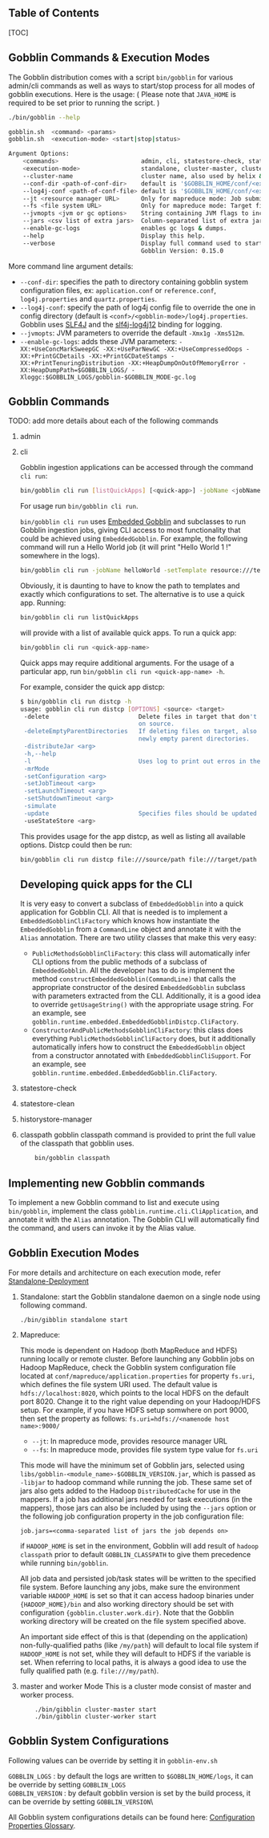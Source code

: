 Table of Contents
----------------

[TOC]

Gobblin Commands & Execution Modes
-----------

The Gobblin distribution comes with a script `bin/gobblin` for various admin/cli commands as well as ways to start/stop process for all modes of gobblin executions.
Here is the usage:  ( Please note that `JAVA_HOME` is required to be set prior to running the script. )

```bash
./bin/gobblin --help

gobblin.sh  <command> <params>
gobblin.sh  <execution-mode> <start|stop|status>

Argument Options:
    <commands>                       admin, cli, statestore-check, statestore-clean, historystore-manager, classpath
    <execution-mode>                 standalone, cluster-master, cluster-worker, aws, yarn, mapreduce, service.
    --cluster-name                   cluster name, also used by helix & other services. ( default: gobblin_cluster).
    --conf-dir <path-of-conf-dir>    default is '$GOBBLIN_HOME/conf/<exe-mode-name>'.
    --log4j-conf <path-of-conf-file> default is '$GOBBLIN_HOME/conf/<exe-mode-name>/log4j.properties'.
    --jt <resource manager URL>      Only for mapreduce mode: Job submission URL, if not set, taken from ${HADOOP_HOME}/conf.
    --fs <file system URL>           Only for mapreduce mode: Target file system, if not set, taken from ${HADOOP_HOME}/conf.
    --jvmopts <jvm or gc options>    String containing JVM flags to include, in addition to "-Xmx1g -Xms512m".
    --jars <csv list of extra jars>  Column-separated list of extra jars to put on the CLASSPATH.
    --enable-gc-logs                 enables gc logs & dumps.
    --help                           Display this help.
    --verbose                        Display full command used to start the process.
                                     Gobblin Version: 0.15.0
```

More command line argument details:
* `--conf-dir`: specifies the path to directory containing gobblin system configuration files, ex: `application.conf` or `reference.conf`, `log4j.properties` and `quartz.properties`.
* `--log4j-conf`: specify the path of log4j config file to override the one in config directory (default is `<conf>/<gobblin-mode>/log4j.properties`. Gobblin uses [SLF4J](http://www.slf4j.org/) and the [slf4j-log4j12](http://mvnrepository.com/artifact/org.slf4j/slf4j-log4j12) binding for logging.
* `--jvmopts`: JVM parameters to override the default `-Xmx1g -Xms512m`.
* `--enable-gc-logs`: adds these JVM parameters:  ``` -XX:+UseConcMarkSweepGC -XX:+UseParNewGC -XX:+UseCompressedOops -XX:+PrintGCDetails -XX:+PrintGCDateStamps -XX:+PrintTenuringDistribution -XX:+HeapDumpOnOutOfMemoryError -XX:HeapDumpPath=$GOBBLIN_LOGS/ -Xloggc:$GOBBLIN_LOGS/gobblin-$GOBBLIN_MODE-gc.log ```

Gobblin Commands
-------------------
TODO: add more details about each of the following commands
1. admin
2. cli

    Gobblin ingestion applications can be accessed through the command `cli run`:
    ```bash
    bin/gobblin cli run [listQuickApps] [<quick-app>] -jobName <jobName> [OPTIONS]
    ```
    For usage run `bin/gobblin cli run`.
    
    `bin/gobblin cli run` uses [Embedded Gobblin](Gobblin-as-a-Library.md) and subclasses to run Gobblin ingestion jobs, giving CLI access to most functionality that could be achieved using `EmbeddedGobblin`. For example, the following command will run a Hello World job (it will print "Hello World 1 !" somewhere in the logs).
    ```bash
    bin/gobblin cli run -jobName helloWorld -setTemplate resource:///templates/hello-world.template
    ```
    
    Obviously, it is daunting to have to know the path to templates and exactly which configurations to set. The alternative is to use a quick app. Running:
    ```bash
    bin/gobblin cli run listQuickApps
    ```
    will provide with a list of available quick apps. To run a quick app:
    ```bash
    bin/gobblin cli run <quick-app-name>
    ```
    Quick apps may require additional arguments. For the usage of a particular app, run `bin/gobblin cli run <quick-app-name> -h`.
    
    For example, consider the quick app distcp:
    ```bash
    $ bin/gobblin cli run distcp -h
    usage: gobblin cli run distcp [OPTIONS] <source> <target>
     -delete                         Delete files in target that don't exist
                                     on source.
     -deleteEmptyParentDirectories   If deleting files on target, also delete
                                     newly empty parent directories.
     -distributeJar <arg>
     -h,--help
     -l                              Uses log to print out erros in the base CLI code.
     -mrMode
     -setConfiguration <arg>
     -setJobTimeout <arg>
     -setLaunchTimeout <arg>
     -setShutdownTimeout <arg>
     -simulate
     -update                         Specifies files should be updated if they're different in the source.
     -useStateStore <arg>
    ```
    This provides usage for the app distcp, as well as listing all available options. Distcp could then be run:
    ```bash
    bin/gobblin cli run distcp file:///source/path file:///target/path
    ```
    
    Developing quick apps for the CLI
    --------------------------------------------
    
    It is very easy to convert a subclass of `EmbeddedGobblin` into a quick application for Gobblin CLI. All that is needed is to implement a `EmbeddedGobblinCliFactory` which knows how instantiate the `EmbeddedGobblin` from a `CommandLine` object and annotate it with the `Alias` annotation. There are two utility classes that make this very easy:
    
    * `PublicMethodsGobblinCliFactory`: this class will automatically infer CLI options from the public methods of a subclass of `EmbeddedGobblin`. All the developer has to do is implement the method `constructEmbeddedGobblin(CommandLine)` that calls the appropriate constructor of the desired `EmbeddedGobblin` subclass with parameters extracted from the CLI. Additionally, it is a good idea to override `getUsageString()` with the appropriate usage string. For an example, see `gobblin.runtime.embedded.EmbeddedGobblinDistcp.CliFactory`.
    * `ConstructorAndPublicMethodsGobblinCliFactory`: this class does everything `PublicMethodsGobblinCliFactory` does, but it additionally automatically infers how to construct the `EmbeddedGobblin` object from a constructor annotated with `EmbeddedGobblinCliSupport`. For an example, see `gobblin.runtime.embedded.EmbeddedGobblin.CliFactory`.
    

3. statestore-check 


4. statestore-clean 


5. historystore-manager


6. classpath
   gobblin classpath command is provided to print the full value of the classpath that gobblin uses.
   ```bash
       bin/gobblin classpath
   ```


Implementing new Gobblin commands
---------------------------------

To implement a new Gobblin command to list and execute using `bin/gobblin`, implement the class `gobblin.runtime.cli.CliApplication`, and annotate it with the `Alias` annotation. The Gobblin CLI will automatically find the command, and users can invoke it by the Alias value.



Gobblin Execution Modes
-------------------

For more details and architecture on each execution mode, refer [Standalone-Deployment](/gobblin-docs/user-guide/Gobblin-Deployment.md)

1. Standalone:
    start the Gobblin standalone daemon on a single node using following command. 
    ```
    ./bin/gibblin standalone start
    ```

2. Mapreduce:

    This mode is dependent on Hadoop (both MapReduce and HDFS) running locally or remote cluster. Before launching any Gobblin jobs on Hadoop MapReduce, check the Gobblin system configuration file located at `conf/mapreduce/application.properties` for property `fs.uri`, which defines the file system URI used. The default value is `hdfs://localhost:8020`, which points to the local HDFS on the default port 8020. Change it to the right value depending on your Hadoop/HDFS setup. For example, if you have HDFS setup somwhere on port 9000, then set the property as follows:
``` fs.uri=hdfs://<namenode host name>:9000/ ```
    * `--jt`: In mapreduce mode, provides resource manager URL
    * `--fs`: In mapreduce mode, provides file system type value for `fs.uri`
    
    This mode will have the minimum set of Gobblin jars, selected using `libs/gobblin-<module_name>-$GOBBLIN_VERSION.jar`, which is passed as `-libjar` to hadoop command while running the job. These same set of jars also gets added to the Hadoop `DistributedCache` for use in the mappers. If a job has additional jars needed for task executions (in the mappers), those jars can also be included by using the `--jars` option or the following job configuration property in the job configuration file:
    ```
    job.jars=<comma-separated list of jars the job depends on>
    ```
    if `HADOOP_HOME` is set in the environment, Gobblin will add result of `hadoop classpath` prior to default `GOBBLIN_CLASSPATH` to give them precedence while running `bin/gobblin`. 
    
    All job data and persisted job/task states will be written to the specified file system. Before launching any jobs, make sure the environment variable `HADOOP_HOME` is set so that it can access hadoop binaries under `{HADOOP_HOME}/bin` and also working directory should be set with configuration `{gobblin.cluster.work.dir}`. Note that the Gobblin working directory will be created on the file system specified above.
    
    An important side effect of this is that (depending on the application) non-fully-qualified paths (like `/my/path`) will default to local file system if `HADOOP_HOME` is not set, while they will default to HDFS if the variable is set. When referring to local paths, it is always a good idea to use the fully qualified path (e.g. `file:///my/path`).
    

2. master and worker Mode
    This is a cluster mode consist of master and worker process. 
    ```
        ./bin/gibblin cluster-master start
        ./bin/gibblin cluster-worker start
    ```
    
    
Gobblin System Configurations
----------------------

Following values can be override by setting it in `gobblin-env.sh`

`GOBBLIN_LOGS` : by default the logs are written to `$GOBBLIN_HOME/logs`, it can be override by setting `GOBBLIN_LOGS`\
`GOBBLIN_VERSION` : by default gobblin version is set by the build process, it can be override by setting `GOBBLIN_VERSION`\


All Gobblin system configurations details can be found here: [Configuration Properties Glossary](user-guide/Configuration-Properties-Glossary).

